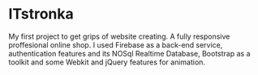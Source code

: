 # ITstronka

My first project to get grips of website creating. 
A fully responsive proffesional online shop.
I used Firebase as a back-end service, authentication features and its NOSql Realtime Database, Bootstrap as a toolkit and some Webkit and jQuery features for animation. 
